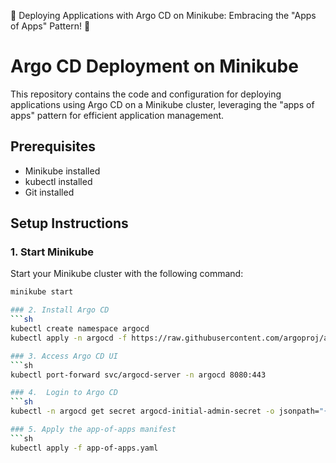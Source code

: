 🚀 Deploying Applications with Argo CD on Minikube: Embracing the "Apps of Apps" Pattern! 🚀

# Argo CD Deployment on Minikube

This repository contains the code and configuration for deploying applications using Argo CD on a Minikube cluster, leveraging the "apps of apps" pattern for efficient application management.

## Prerequisites

- Minikube installed
- kubectl installed
- Git installed

## Setup Instructions

### 1. Start Minikube

Start your Minikube cluster with the following command:

```sh
minikube start

### 2. Install Argo CD
```sh
kubectl create namespace argocd
kubectl apply -n argocd -f https://raw.githubusercontent.com/argoproj/argo-cd/stable/manifests/install.yaml

### 3. Access Argo CD UI
```sh
kubectl port-forward svc/argocd-server -n argocd 8080:443

### 4.  Login to Argo CD
```sh
kubectl -n argocd get secret argocd-initial-admin-secret -o jsonpath="{.data.password}" | base64 --decode

### 5. Apply the app-of-apps manifest
```sh
kubectl apply -f app-of-apps.yaml

